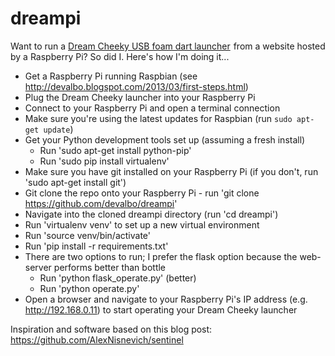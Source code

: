 dreampi
=======

Want to run a <a target="_blank" href="http://www.amazon.com/s/?_encoding=UTF8&camp=1789&creative=390957&field-keywords=dream%20cheeky&linkCode=ur2&sprefix=dream%20chee%2Caps%2C165&tag=devalbo-20&url=search-alias%3Dtoys-and-games">Dream Cheeky USB foam dart launcher</a><img src="https://www.assoc-amazon.com/e/ir?t=devalbo-20&l=ur2&o=1" width="1" height="1" border="0" alt="" style="border:none !important; margin:0px !important;" />
from a website hosted by a Raspberry Pi? So did I. Here's how I'm doing it...

* Get a Raspberry Pi running Raspbian (see http://devalbo.blogspot.com/2013/03/first-steps.html)
* Plug the Dream Cheeky launcher into your Raspberry Pi
* Connect to your Raspberry Pi and open a terminal connection
* Make sure you're using the latest updates for Raspbian (run `sudo apt-get update`)
* Get your Python development tools set up (assuming a fresh install)
  - Run 'sudo apt-get install python-pip'
  - Run 'sudo pip install virtualenv'
* Make sure you have git installed on your Raspberry Pi (if you don't, run 'sudo apt-get install git')
* Git clone the repo onto your Raspberry Pi - run 'git clone https://github.com/devalbo/dreampi'
* Navigate into the cloned dreampi directory (run 'cd dreampi')
* Run 'virtualenv venv' to set up a new virtual environment
* Run 'source venv/bin/activate'
* Run 'pip install -r requirements.txt'
* There are two options to run; I prefer the flask option because the web-server performs better than bottle
  - Run 'python flask_operate.py' (better)
  - Run 'python operate.py'
* Open a browser and navigate to your Raspberry Pi's IP address (e.g. http://192.168.0.11) to start
operating your Dream Cheeky launcher

Inspiration and software based on this blog post: https://github.com/AlexNisnevich/sentinel
